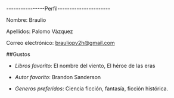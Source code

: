 ----------------Perfil----------------------

Nombre: Braulio

Apellidos: Palomo Vázquez

Correo electrónico: brauliopv2h@gmail.com

##Gustos

- *Libros favorito*: El nombre del viento, El héroe de las eras

- *Autor favorito*: Brandon Sanderson

- *Generos preferidos*: Ciencia ficción, fantasía, ficción histórica.


